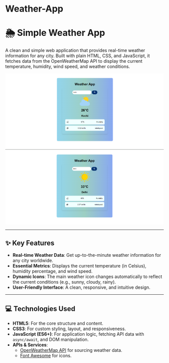 # Weather-App
# 🌦️ Simple Weather App

A clean and simple web application that provides real-time weather information for any city. Built with plain HTML, CSS, and JavaScript, it fetches data from the OpenWeatherMap API to display the current temperature, humidity, wind speed, and weather conditions.

![Weather App Screenshot](https://github.com/ndn-dev579/Weather-App/blob/main/weatheAppkochi.png)
![Weather App Screenshot](https://github.com/ndn-dev579/Weather-App/blob/main/weatherAppdelhi.png)



---

## ✨ Key Features

-   **Real-time Weather Data**: Get up-to-the-minute weather information for any city worldwide.
-   **Essential Metrics**: Displays the current temperature (in Celsius), humidity percentage, and wind speed.
-   **Dynamic Icons**: The main weather icon changes automatically to reflect the current conditions (e.g., sunny, cloudy, rainy).
-   **User-Friendly Interface**: A clean, responsive, and intuitive design.

---

## 💻 Technologies Used

-   **HTML5**: For the core structure and content.
-   **CSS3**: For custom styling, layout, and responsiveness.
-   **JavaScript (ES6+)**: For application logic, fetching API data with `async/await`, and DOM manipulation.
-   **APIs & Services**:
    -   [OpenWeatherMap API](https://openweathermap.org/api) for sourcing weather data.
    -   [Font Awesome](https://fontawesome.com/) for icons.




